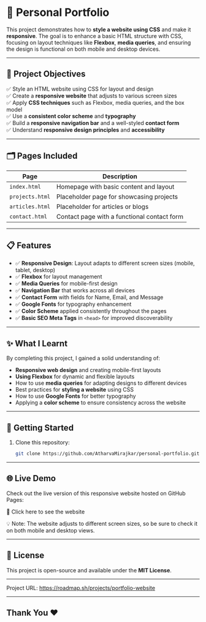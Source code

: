# 🎨 Personal Portfolio

This project demonstrates how to **style a website using CSS** and make it **responsive**. The goal is to enhance a basic HTML structure with CSS, focusing on layout techniques like **Flexbox**, **media queries**, and ensuring the design is functional on both mobile and desktop devices.

---

## 📌 Project Objectives

✅ Style an HTML website using CSS for layout and design  
✅ Create a **responsive website** that adjusts to various screen sizes  
✅ Apply **CSS techniques** such as Flexbox, media queries, and the box model  
✅ Use a **consistent color scheme** and **typography**  
✅ Build a **responsive navigation bar** and a well-styled **contact form**  
✅ Understand **responsive design principles** and **accessibility**

---

## 🗂️ Pages Included

| Page           | Description                                    |
|----------------|------------------------------------------------|
| `index.html`   | Homepage with basic content and layout         |
| `projects.html`| Placeholder page for showcasing projects      |
| `articles.html`| Placeholder for articles or blogs              |
| `contact.html` | Contact page with a functional contact form    |

---

## 📋 Features

- ✅ **Responsive Design**: Layout adapts to different screen sizes (mobile, tablet, desktop)  
- ✅ **Flexbox** for layout management  
- ✅ **Media Queries** for mobile-first design  
- ✅ **Navigation Bar** that works across all devices  
- ✅ **Contact Form** with fields for Name, Email, and Message  
- ✅ **Google Fonts** for typography enhancement  
- ✅ **Color Scheme** applied consistently throughout the pages  
- ✅ **Basic SEO Meta Tags** in `<head>` for improved discoverability

---

## ✨ What I Learnt

By completing this project, I gained a solid understanding of:

- **Responsive web design** and creating mobile-first layouts  
- **Using Flexbox** for dynamic and flexible layouts  
- How to use **media queries** for adapting designs to different devices  
- Best practices for **styling a website** using CSS  
- How to use **Google Fonts** for better typography  
- Applying a **color scheme** to ensure consistency across the website

---

## 📂 Getting Started

1. Clone this repository:
   ```bash
   git clone https://github.com/AtharvaMirajkar/personal-portfolio.git

---

## 🌐 Live Demo
Check out the live version of this responsive website hosted on GitHub Pages:

🔗 Click here to see the website

💡 Note: The website adjusts to different screen sizes, so be sure to check it on both mobile and desktop views.

--- 

## 📜 License
This project is open-source and available under the **MIT License**.

---

Project URL: https://roadmap.sh/projects/portfolio-website

---

## Thank You ❤️
